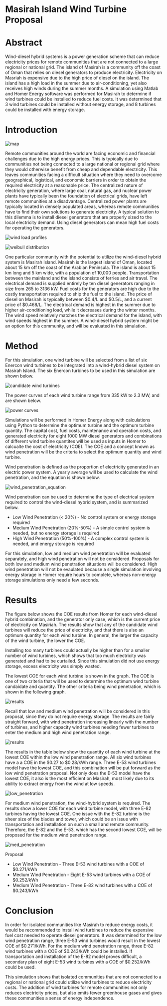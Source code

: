 # Masirah Island Wind Turbine Proposal

# Abstract

Wind-diesel hybrid systems is a power generation scheme that can reduce electricity prices for remote communities that are not connected to a large regional or national grid.  The island of Masirah is a community off the coast of Oman that relies on diesel generators to produce electricity.  Electricity on Masriah is expensive due to the high price of diesel on the island.  The island has a high load in the summer due to air-conditioning, yet also receives high winds during the summer months.  A simulation using Matlab and Homer Energy software was performed for Masirah to determine if wind turbines could be installed to reduce fuel costs.  It was determined that 3 wind turbines could be installed without energy storage, and 8 turbines could be installed with energy storage.  

# Introduction

![map](/png/Figure_7.png)

Remote communities around the world are facing economic and financial challenges due to the high energy prices.  This is typically due to communities not being connected to a large national or regional grid where they would otherwise benefit from cheap and dependable electricity.  This leaves communities facing a difficult situation where they need to overcome geographical, logistical, and economic barriers in order to obtain the required electricity at a reasonable price.  The centralized nature of electricity generation, where large coal, natural gas, and nuclear power plants have typically been the foundation of electrical grids, have left remote communities at a disadvantage.  Centralized power plants are typically located in densely populated areas, whereas remote communities have to find their own solutions to generate electricity.  A typical solution to this dilemma is to install diesel generators that are properly sized to the local electricity demand.  Using diesel generators can mean high fuel costs for operating the generators.  

![wind load profiles](/png/Figure_1.png)

![weibull distribution](/png/Figure_2.png)

One particular community with the potential to utilize the wind-diesel hybrid system is Masirah Island.  Masirah is the largest island of Oman, located about 15 km off the coast of the Arabian Peninsula.  The island is about 15 km long and 5 km wide, with a population of 10,000 people.  Transportation between the mainland and the island consists of ferries and air travel.  The electrical demand is supplied entirely by ten diesel generators ranging in size from 265 to 3136 kW.  Fuel costs for the generators are high due to the costly transportation required to ship the fuel to the island.  The price of diesel on Masirah is typically between $0.4/L and $0.5/L, and a current price of $0.468/L. The electrical demand is highest in the summer due to higher air-conditioning load, while it decreases during the winter months.  The wind speed relatively matches the electrical demand for the island, with wind speeds highest in the summer.  A wind-diesel hybrid system might be an option for this community, and will be evaluated in this simulation.

# Method

For this simulation, one wind turbine will be selected from a list of six Enercon wind turbines to be integrated into a wind-hybrid diesel system on Masirah Island.  The six Enercon turbines to be used in this simulation are shown below.

![candidate wind turbines](/png/Figure_9.png)

The power curves of each wind turbine range from 335 kW to 2.3 MW, and are shown below.

![power curves](/png/Figure_16.png)

Simulations will be performed in Homer Energy along with calculations using Python to determine the optimum turbine and the optimum turbine quantity.  The capital cost, fuel costs, maintenance and operation costs, and generated electricity for eight 1000 MW diesel generators and combinations of different wind turbine quantites will be used as inputs in Homer to calcualte the cost of electricity (COE).  The COE and a concept known as wind penetration will be the criteria to select the optimum quantity and wind turbine.

Wind penetration is defined as the proportion of electricity generated in an electric power system.  A yearly average will be used to calculate the wind penetration, and the equation is shown below.

![wind_penetration_equation](/png/Figure_21.png)

Wind penetration can be used to determine the type of electrical system required to control the wind-diesel hybrid system, and is summarized below.

* Low Wind Penetration (< 20%) - No control system or energy storage required
* Medium Wind Penetration (20%-50%) - A simple control system is needed, but no energy storage is required
* High Wind Penetration (50%-100%) - A complex control system is needed, and energy storage is required

For this simulation, low and medium wind penetration will be evaluated separately, and high wind penetration will not be considered.  Proposals for both low and medium wind penetration situations will be considered.  High wind penetration will not be evaulated because a single simulation involving energy storage in Homer require hours to complete, whereas non-energy storage simulations only need a few seconds.

# Results

The figure below shows the COE results from Homer for each wind-diesel hybrid combination, and the generator only case, which is the current price of electricity on Masiriah.  The results show that any of the candidate wind turbines will reduce the price of electricity, and that there is also an optimum quantity for each wind turbine.  In general, the larger the capacity of the wind turbine, the lower the COE.  

Installing too many turbines could actually be higher than for a smaller number of wind turbines, which shows that too much electricity was generated and had to be curtailed.  Since this simulation did not use energy storage, excess electricity was simply wasted.

The lowest COE for each wind turbine is shown in the graph.  The COE is one of two criteria that will be used to determine the optimum wind turbine candaidate and quantity.  The other criteria being wind penetration, which is shown in the following graph.

![results](/png/Figure_17.png)

Recall that low and medium wind penetration will be considered in this proposal, since they do not require energy storage.  The results are fairly straight forward, with wind penetration increasing linearly with the number of turbines, and higher capacity wind turbines needing fewer turbines to enter the medium and high wind penetration range.  

![results](/png/Figure_18.png)

The results in the table below show the quantity of each wind turbine at the lowest COE within the low wind penetration range.  All six wind turbines have a a COE in the $0.27 to $0.28/kWh range.  Three E-53 wind turbines model have the lowest COE, and this combination will be put forward as the low wind penetration proposal.  Not only does the E-53 model have the lowest COE, it also is the most efficient on Masirah, most likely due to its ability to extract energy from the wind at low speeds.

![low_penetration](/png/Figure_19.png)

For medium wind penetration, the wind-hybrid system is required.  The results show a lower COE for each wind turbine model, with three E-82 turbines having the lowest COE.  One issue with the E-82 turbine is the sheer size of the blades and tower, which could be an issue with transportation and installation on such a small and remote community.  Therefore, the E-82 and the E-53, which has the second lowest COE, will be proposed for the medium wind penetration range.

![med_penetration](/png/Figure_20.png)

Proposal

* Low Wind Penetration - Three E-53 wind turbines with a COE of $0.271/kWh
* Medium Wind Penetration - Eight E-53 wind turbines with a COE of $0.252/kWh
* Medium Wind Penetration - Three E-82 wind turbines with a COE of $0.243/kWh

# Conclusion

In order for isolated communities like Masirah to reduce energy costs, it would be recommended to install wind turbines to reduce the expensive fuel cost needed to operate diesel generators.  It was determined for the low wind penetration range, three E-53 wind turbines would result in the lowest COE of $0.271/kWh.  For the medium wind penetration range, three E-82 wind turbines with a COE of $0.243/kWh could be installed.  If transportation and installation of the E-82 model proves difficult, a secondary plan of eight E-53 wind turbines with a COE of $0.252/kWh could be used.

This simulation shows that isolated communities that are not connected to a regional or national grid could utilize wind turbines to reduce electricity costs.  The addition of wind turbines for remote communities not only reduces electricity prices, but also emits fewer greenhouse gases and gives these communities a sense of energy independence.  
